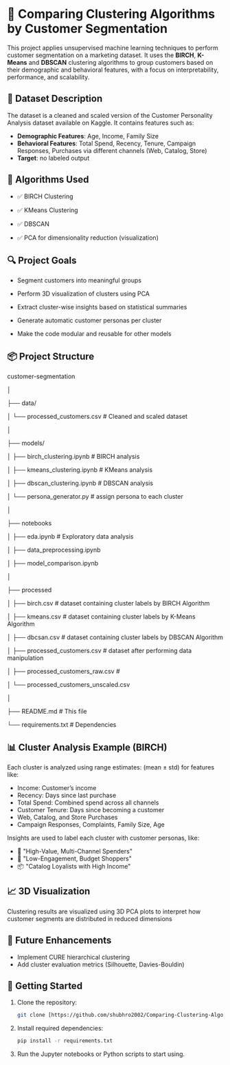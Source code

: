 # 🧠 Comparing Clustering Algorithms by Customer Segmentation

This project applies unsupervised machine learning techniques to perform customer segmentation on a marketing dataset. It uses the **BIRCH**, **K-Means** and **DBSCAN** clustering algorithms to group customers based on their demographic and behavioral features, with a focus on interpretability, performance, and scalability.

## 📁 Dataset Description

The dataset is a cleaned and scaled version of the Customer Personality Analysis dataset available on Kaggle. It contains features such as:
- **Demographic Features**: Age, Income, Family Size
- **Behavioral Features**: Total Spend, Recency, Tenure, Campaign Responses, Purchases via different channels (Web, Catalog, Store)
- **Target**: no labeled output

## 🧪 Algorithms Used

- ✅ BIRCH Clustering

- ✅ KMeans Clustering

- ✅ DBSCAN

- ✅ PCA for dimensionality reduction (visualization)

## 🔍 Project Goals

- Segment customers into meaningful groups

- Perform 3D visualization of clusters using PCA

- Extract cluster-wise insights based on statistical summaries

- Generate automatic customer personas per cluster

- Make the code modular and reusable for other models

## 📦 Project Structure

customer-segmentation

│

├── data/

│   └── processed_customers.csv      # Cleaned and scaled dataset

│

├── models/

│   ├── birch_clustering.ipynb       # BIRCH analysis

│   ├── kmeans_clustering.ipynb      # KMeans analysis

│   ├── dbscan_clustering.ipynb      # DBSCAN analysis

│   └── persona_generator.py         # assign persona to each cluster

│

├── notebooks

│   ├── eda.ipynb # Exploratory data analysis

│   ├── data_preprocessing.ipynb

│   ├── model_comparison.ipynb

│

├── processed

│   ├── birch.csv                          # dataset containing cluster labels by BIRCH Algorithm

│   ├── kmeans.csv                         # dataset containing cluster labels by K-Means Algorithm

│   ├── dbcsan.csv                         # dataset containing cluster labels by DBSCAN Algorithm

│   ├── processed_customers.csv            # dataset after performing data manipulation

│   ├── processed_customers_raw.csv        # 

│   └── processed_customers_unscaled.csv 

│

├── README.md                        # This file

└── requirements.txt                 # Dependencies

## 📊 Cluster Analysis Example (BIRCH)

Each cluster is analyzed using range estimates:
(mean ± std) for features like:

- Income: Customer’s income
- Recency: Days since last purchase
- Total Spend: Combined spend across all channels
- Customer Tenure: Days since becoming a customer
- Web, Catalog, and Store Purchases
- Campaign Responses, Complaints, Family Size, Age

Insights are used to label each cluster with customer personas, like:
- 🎯 "High-Value, Multi-Channel Spenders"
- 🧍 "Low-Engagement, Budget Shoppers"
- 📦 "Catalog Loyalists with High Income"

## 📈 3D Visualization

Clustering results are visualized using 3D PCA plots to interpret how customer segments are distributed in reduced dimensions

## 🧠 Future Enhancements
- Implement CURE hierarchical clustering
- Add cluster evaluation metrics (Silhouette, Davies-Bouldin)

## 🚀 Getting Started

1. Clone the repository:
   ```bash
   git clone [https://github.com/shubhro2002/Comparing-Clustering-Algorithms-by-Customer-Segmentation.git

2. Install required dependencies:

   ```bash
   pip install -r requirements.txt

4. Run the Jupyter notebooks or Python scripts to start using.
